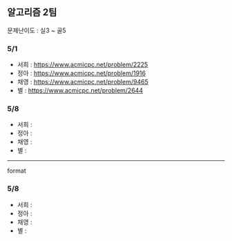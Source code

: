 ## 알고리즘 2팀

문제난이도 : 실3 ~ 골5

### 5/1

- 서희 : https://www.acmicpc.net/problem/2225
- 정아 : https://www.acmicpc.net/problem/1916
- 채영 : https://www.acmicpc.net/problem/9465
- 별 : https://www.acmicpc.net/problem/2644

### 5/8
- 서희 : 
- 정아 : 
- 채영 : 
- 별 :



-----
format
### 5/8
- 서희 : 
- 정아 : 
- 채영 : 
- 별 : 
